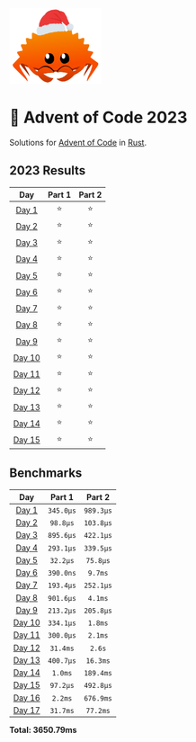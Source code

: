 <img src="./.assets/christmas_ferris.png" width="164">

# 🎄 Advent of Code 2023

Solutions for [Advent of Code](https://adventofcode.com/) in [Rust](https://www.rust-lang.org/).

<!--- advent_readme_stars table --->
## 2023 Results

| Day | Part 1 | Part 2 |
| :---: | :---: | :---: |
| [Day 1](https://adventofcode.com/2023/day/1) | ⭐ | ⭐ |
| [Day 2](https://adventofcode.com/2023/day/2) | ⭐ | ⭐ |
| [Day 3](https://adventofcode.com/2023/day/3) | ⭐ | ⭐ |
| [Day 4](https://adventofcode.com/2023/day/4) | ⭐ | ⭐ |
| [Day 5](https://adventofcode.com/2023/day/5) | ⭐ | ⭐ |
| [Day 6](https://adventofcode.com/2023/day/6) | ⭐ | ⭐ |
| [Day 7](https://adventofcode.com/2023/day/7) | ⭐ | ⭐ |
| [Day 8](https://adventofcode.com/2023/day/8) | ⭐ | ⭐ |
| [Day 9](https://adventofcode.com/2023/day/9) | ⭐ | ⭐ |
| [Day 10](https://adventofcode.com/2023/day/10) | ⭐ | ⭐ |
| [Day 11](https://adventofcode.com/2023/day/11) | ⭐ | ⭐ |
| [Day 12](https://adventofcode.com/2023/day/12) | ⭐ | ⭐ |
| [Day 13](https://adventofcode.com/2023/day/13) | ⭐ | ⭐ |
| [Day 14](https://adventofcode.com/2023/day/14) | ⭐ | ⭐ |
| [Day 15](https://adventofcode.com/2023/day/15) | ⭐ | ⭐ |
<!--- advent_readme_stars table --->

<!--- benchmarking table --->
## Benchmarks

| Day | Part 1 | Part 2 |
| :---: | :---: | :---:  |
| [Day 1](./src/bin/01.rs) | `345.0µs` | `989.3µs` |
| [Day 2](./src/bin/02.rs) | `98.8µs` | `103.8µs` |
| [Day 3](./src/bin/03.rs) | `895.6µs` | `422.1µs` |
| [Day 4](./src/bin/04.rs) | `293.1µs` | `339.5µs` |
| [Day 5](./src/bin/05.rs) | `32.2µs` | `75.8µs` |
| [Day 6](./src/bin/06.rs) | `390.0ns` | `9.7ms` |
| [Day 7](./src/bin/07.rs) | `193.4µs` | `252.1µs` |
| [Day 8](./src/bin/08.rs) | `901.6µs` | `4.1ms` |
| [Day 9](./src/bin/09.rs) | `213.2µs` | `205.8µs` |
| [Day 10](./src/bin/10.rs) | `334.1µs` | `1.8ms` |
| [Day 11](./src/bin/11.rs) | `300.0µs` | `2.1ms` |
| [Day 12](./src/bin/12.rs) | `31.4ms` | `2.6s` |
| [Day 13](./src/bin/13.rs) | `400.7µs` | `16.3ms` |
| [Day 14](./src/bin/14.rs) | `1.0ms` | `189.4ms` |
| [Day 15](./src/bin/15.rs) | `97.2µs` | `492.8µs` |
| [Day 16](./src/bin/16.rs) | `2.2ms` | `676.9ms` |
| [Day 17](./src/bin/17.rs) | `31.7ms` | `77.2ms` |

**Total: 3650.79ms**
<!--- benchmarking table --->
